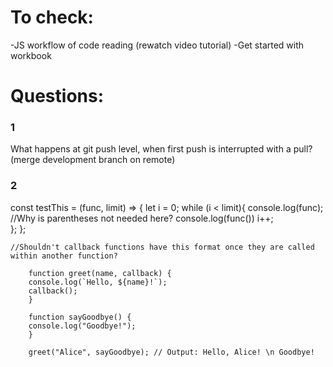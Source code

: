 
# To check:

-JS workflow of code reading (rewatch video tutorial)
-Get started with workbook

# Questions:  

### 1

What happens at git push level, when first push is interrupted with a pull? (merge development branch on remote)

### 2

const testThis = (func, limit) => {
    let i = 0;
    while (i < limit){
        console.log(func);                          //Why is parentheses not needed here? console.log(func())
        i++;                                        
    };
};

    //Shouldn't callback functions have this format once they are called within another function?

        function greet(name, callback) {
        console.log(`Hello, ${name}!`);
        callback();
        }

        function sayGoodbye() {
        console.log("Goodbye!");
        }

        greet("Alice", sayGoodbye); // Output: Hello, Alice! \n Goodbye!
